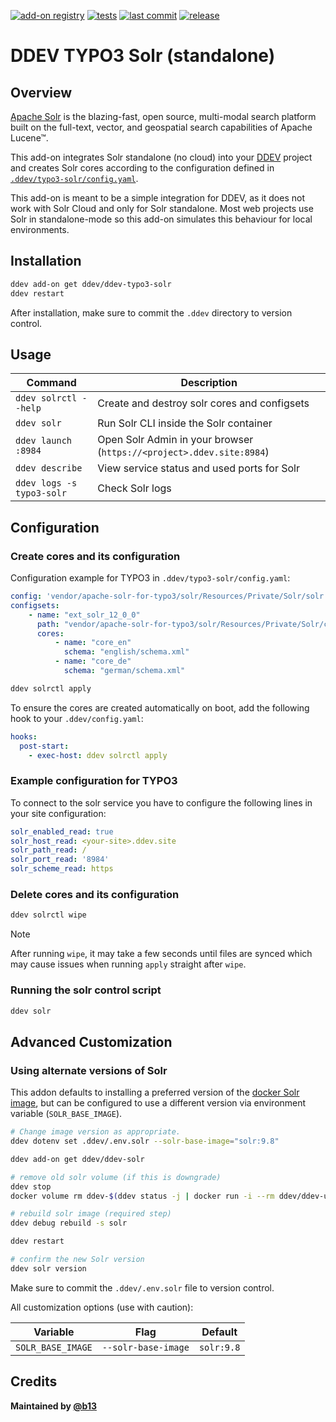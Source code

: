 [![add-on registry](https://img.shields.io/badge/DDEV-Add--on_Registry-blue)](https://addons.ddev.com)
[![tests](https://github.com/ddev/ddev-typo3-solr/actions/workflows/tests.yml/badge.svg?branch=main)](https://github.com/ddev/ddev-typo3-solr/actions/workflows/tests.yml?query=branch%3Amain)
[![last commit](https://img.shields.io/github/last-commit/ddev/ddev-typo3-solr)](https://github.com/ddev/ddev-typo3-solr/commits)
[![release](https://img.shields.io/github/v/release/ddev/ddev-typo3-solr)](https://github.com/ddev/ddev-typo3-solr/releases/latest)

# DDEV TYPO3 Solr (standalone)

## Overview

[Apache Solr](https://solr.apache.org/) is the blazing-fast, open source, multi-modal search platform built on the full-text, vector, and geospatial search capabilities of Apache Lucene™.

This add-on integrates Solr standalone (no cloud) into your [DDEV](https://ddev.com/) project and creates Solr cores according to the configuration defined in [`.ddev/typo3-solr/config.yaml`](typo3-solr/config.yaml).

This add-on is meant to be a simple integration for DDEV, as it does not work with Solr Cloud and only for Solr standalone. Most web projects use Solr in standalone-mode so this add-on simulates this behaviour for local environments.

## Installation

```bash
ddev add-on get ddev/ddev-typo3-solr
ddev restart
```

After installation, make sure to commit the `.ddev` directory to version control.

## Usage

| Command | Description |
| ------- | ----------- |
| `ddev solrctl --help` | Create and destroy solr cores and configsets |
| `ddev solr` | Run Solr CLI inside the Solr container |
| `ddev launch :8984` | Open Solr Admin in your browser (`https://<project>.ddev.site:8984`) |
| `ddev describe` | View service status and used ports for Solr |
| `ddev logs -s typo3-solr` | Check Solr logs |

## Configuration

### Create cores and its configuration

Configuration example for TYPO3 in `.ddev/typo3-solr/config.yaml`:

```yaml
config: 'vendor/apache-solr-for-typo3/solr/Resources/Private/Solr/solr.xml'
configsets:
    - name: "ext_solr_12_0_0"
      path: "vendor/apache-solr-for-typo3/solr/Resources/Private/Solr/configsets/ext_solr_12_0_0"
      cores:
          - name: "core_en"
            schema: "english/schema.xml"
          - name: "core_de"
            schema: "german/schema.xml"
```

```bash
ddev solrctl apply
```

To ensure the cores are created automatically on boot, add the following hook to your `.ddev/config.yaml`:

```yaml
hooks:
  post-start:
    - exec-host: ddev solrctl apply
```

### Example configuration for TYPO3

To connect to the solr service you have to configure the following lines in your site configuration:

```yaml
solr_enabled_read: true
solr_host_read: <your-site>.ddev.site
solr_path_read: /
solr_port_read: '8984'
solr_scheme_read: https
```

### Delete cores and its configuration

```bash
ddev solrctl wipe
```

> [!NOTE]
> After running `wipe`, it may take a few seconds until files are synced which may
> cause issues when running `apply` straight after `wipe`.

### Running the solr control script

```bash
ddev solr
```

## Advanced Customization

### Using alternate versions of Solr

This addon defaults to installing a preferred version of the [docker Solr image](https://hub.docker.com/_/solr), but can be configured to use a different version via environment variable (`SOLR_BASE_IMAGE`).

```bash
# Change image version as appropriate.
ddev dotenv set .ddev/.env.solr --solr-base-image="solr:9.8"

ddev add-on get ddev/ddev-solr

# remove old solr volume (if this is downgrade)
ddev stop
docker volume rm ddev-$(ddev status -j | docker run -i --rm ddev/ddev-utilities jq -r '.raw.name')_solr

# rebuild solr image (required step)
ddev debug rebuild -s solr

ddev restart

# confirm the new Solr version
ddev solr version
```

Make sure to commit the `.ddev/.env.solr` file to version control.

All customization options (use with caution):

| Variable | Flag | Default |
| -------- | ---- | ------- |
| `SOLR_BASE_IMAGE` | `--solr-base-image` | `solr:9.8` |

## Credits

**Maintained by [@b13](https://github.com/b13)**
